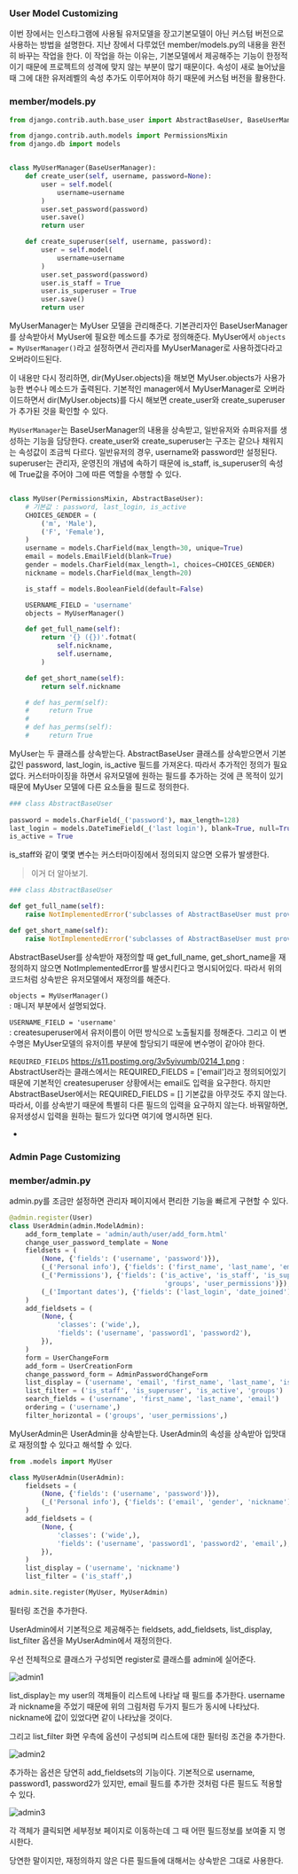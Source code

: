 ### User Model Customizing

이번 장에서는 인스타그램에 사용될 유저모델을 장고기본모델이 아닌 커스텀 버전으로 사용하는 방법을 설명한다. 지난 장에서 다루었던 member/models.py의 내용을 완전히 바꾸는 작업을 한다. 이 작업을 하는 이유는, 기본모델에서 제공해주는 기능이 한정적이기 때문에 프로젝트의 성격에 맞지 않는 부분이 많기 때문이다. 속성이 새로 늘어났을 때 그에 대한 유저레벨의 속성 추가도 이루어져야 하기 때문에 커스텀 버전을 활용한다. 


### member/models.py
```python
from django.contrib.auth.base_user import AbstractBaseUser, BaseUserManager

from django.contrib.auth.models import PermissionsMixin
from django.db import models


class MyUserManager(BaseUserManager):
    def create_user(self, username, password=None):
        user = self.model(
            username=username
        )
        user.set_password(password)
        user.save()
        return user

    def create_superuser(self, username, password):
        user = self.model(
            username=username
        )
        user.set_password(password)
        user.is_staff = True
        user.is_superuser = True
        user.save()
        return user

```
MyUserManager는 MyUser 모델을 관리해준다. 기본관리자인 BaseUserManager를 상속받아서 MyUser에 필요한 메소드를 추가로 정의해준다. MyUser에서 `objects = MyUserManager()`라고 설정하면서 관리자를 MyUserManager로 사용하겠다라고 오버라이드된다. 

이 내용만 다시 정리하면, dir(MyUser.objects)을 해보면 MyUser.objects가 사용가능한 변수나 메소드가 출력된다. 기본적인 manager에서 MyUserManager로 오버라이드하면서 dir(MyUser.objects)를 다시 해보면 create_user와 create_superuser가 추가된 것을 확인할 수 있다. 

`MyUserManager`는 BaseUserManager의 내용을 상속받고, 일반유저와 슈퍼유저를 생성하는 기능을 담당한다. create_user와 create_superuser는 구조는 같으나 채워지는 속성값이 조금씩 다르다. 일반유저의 경우, username와 password만 설정된다. superuser는 관리자, 운영진의 개념에 속하기 때문에 is_staff, is_superuser의 속성에 True값을 주어야 그에 따른 역할을 수행할 수 있다. 

```python

class MyUser(PermissionsMixin, AbstractBaseUser):
    # 기본값 : password, last_login, is_active
    CHOICES_GENDER = (
        ('m', 'Male'),
        ('F', 'Female'),
    )
    username = models.CharField(max_length=30, unique=True)
    email = models.EmailField(blank=True)
    gender = models.CharField(max_length=1, choices=CHOICES_GENDER)
    nickname = models.CharField(max_length=20)

    is_staff = models.BooleanField(default=False)

    USERNAME_FIELD = 'username'
    objects = MyUserManager()

    def get_full_name(self):
        return '{} ({})'.fotmat(
            self.nickname,
            self.username,
        )

    def get_short_name(self):
        return self.nickname

    # def has_perm(self):
    #     return True
    #
    # def has_perms(self):
    #     return True
```
MyUser는 두 클래스를 상속받는다. AbstractBaseUser 클래스를 상속받으면서 기본값인 password, last_login, is_active 필드를 가져온다. 따라서 추가적인 정의가 필요없다. 커스터마이징을 하면서 유저모델에 원하는 필드를 추가하는 것에 큰 목적이 있기 때문에 MyUser 모델에 다른 요소들을 필드로 정의한다. 

```python
### class AbstractBaseUser
	
password = models.CharField(_('password'), max_length=128)
last_login = models.DateTimeField(_('last login'), blank=True, null=True)
is_active = True
```

is_staff와 같이 몇몇 변수는 커스터마이징에서 정의되지 않으면 오류가 발생한다.
>이거 더 알아보기.

```python
### class AbstractBaseUser

def get_full_name(self):
	raise NotImplementedError('subclasses of AbstractBaseUser must provide a get_full_name() method')

def get_short_name(self):
	raise NotImplementedError('subclasses of AbstractBaseUser must provide a get_short_name() method.')
```
AbstractBaseUser를 상속받아 재정의할 때 get_full_name, get_short_name을 재정의하지 않으면 NotImplementedError를 발생시킨다고 명시되어있다. 따라서 위의 코드처럼 상속받은 유저모델에서 재정의를 해준다. 

`objects = MyUserManager()`  
: 매니저 부분에서 설명되었다. 

`USERNAME_FIELD = 'username'`  
: createsuperuser에서 유저이름이 어떤 방식으로 노출될지를 정해준다. 그리고 이 변수명은 MyUser모델의 유저이름 부분에 할당되기 때문에 변수명이 같아야 한다. 

`REQUIRED_FIELDS`  https://s11.postimg.org/3v5yivumb/0214_1.png
: AbstractUser라는 클래스에서는 REQUIRED_FIELDS = ['email']라고 정의되어있기 때문에 기본적인 createsuperuser 상황에서는 email도 입력을 요구한다. 하지만 AbstractBaseUser에서는 REQUIRED_FIELDS = [] 기본값을 아무것도 주지 않는다. 따라서, 이를 상속받기 때문에 특별히 다른 필드의 입력을 요구하지 않는다. 바꿔말하면, 유저생성시 입력을 원하는 필드가 있다면 여기에 명시하면 된다. 


-

### Admin Page Customizing

### member/admin.py
admin.py를 조금만 설정하면 관리자 페이지에서 편리한 기능을 빠르게 구현할 수 있다. 

```python
@admin.register(User)
class UserAdmin(admin.ModelAdmin):
    add_form_template = 'admin/auth/user/add_form.html'
    change_user_password_template = None
    fieldsets = (
        (None, {'fields': ('username', 'password')}),
        (_('Personal info'), {'fields': ('first_name', 'last_name', 'email')}),
        (_('Permissions'), {'fields': ('is_active', 'is_staff', 'is_superuser',
                                       'groups', 'user_permissions')}),
        (_('Important dates'), {'fields': ('last_login', 'date_joined')}),
    )
    add_fieldsets = (
        (None, {
            'classes': ('wide',),
            'fields': ('username', 'password1', 'password2'),
        }),
    )
    form = UserChangeForm
    add_form = UserCreationForm
    change_password_form = AdminPasswordChangeForm
    list_display = ('username', 'email', 'first_name', 'last_name', 'is_staff')
    list_filter = ('is_staff', 'is_superuser', 'is_active', 'groups')
    search_fields = ('username', 'first_name', 'last_name', 'email')
    ordering = ('username',)
    filter_horizontal = ('groups', 'user_permissions',)
```

MyUserAdmin은 UserAdmin을 상속받는다. UserAdmin의 속성을 상속받아 입맛대로 재정의할 수 있다고 해석할 수 있다. 

```python
from .models import MyUser

class MyUserAdmin(UserAdmin):
    fieldsets = (
        (None, {'fields': ('username', 'password')}),
        (_('Personal info'), {'fields': ('email', 'gender', 'nickname')}),
    )
    add_fieldsets = (
        (None, {
            'classes': ('wide',),
            'fields': ('username', 'password1', 'password2', 'email',),
        }),
    )
    list_display = ('username', 'nickname')
    list_filter = ('is_staff',)

admin.site.register(MyUser, MyUserAdmin)
```
 필터링 조건을 추가한다. 

UserAdmin에서 기본적으로 제공해주는 fieldsets, add_fieldsets, list_display, list_filter 옵션을 MyUserAdmin에서 재정의한다. 

우선 전체적으로 클래스가 구성되면 register로 클래스를 admin에 실어준다.  

![admin1](https://s11.postimg.org/3v5yivumb/0214_1.png)

list_display는 my user의 객체들이 리스트에 나타날 때 필드를 추가한다. username과 nickname을 주었기 때문에 위의 그림처럼 두가지 필드가 동시에 나타났다. nickname에 값이 있었다면 같이 나타났을 것이다. 

그리고 list_filter 화면 우측에 옵션이 구성되며 리스트에 대한 필터링 조건을 추가한다. 

![admin2](https://s11.postimg.org/spu1qp4ub/0214_2.png) 

추가하는 옵션은 당연히 add_fieldsets의 기능이다. 기본적으로 username, password1, password2가 있지만, email 필드를 추가한 것처럼 다른 필드도 적용할 수 있다. 

![admin3](https://s11.postimg.org/i4a6eoyir/0214_3.png)

각 객체가 클릭되면 세부정보 페이지로 이동하는데 그 때 어떤 필드정보를 보여줄 지 명시한다. 

당연한 말이지만, 재정의하지 않은 다른 필드들에 대해서는 상속받은 그대로 사용한다. 
